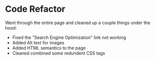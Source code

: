 # Code Refactor

Went through the entire page and cleaned up a couple things under the hood:

<ul>
<li>Fixed the "Search Engine Optimization" link not working</li>

<li>Added Alt text for images</li>

<li>Added HTML semantics to the page</li>

<li>Cleaned combined some redundent CSS tags</li>
</ul>
